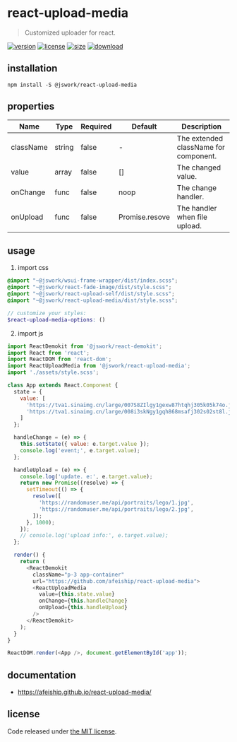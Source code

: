 # react-upload-media
> Customized uploader for react.

[![version][version-image]][version-url]
[![license][license-image]][license-url]
[![size][size-image]][size-url]
[![download][download-image]][download-url]

## installation
```shell
npm install -S @jswork/react-upload-media
```

## properties
| Name      | Type   | Required | Default        | Description                           |
| --------- | ------ | -------- | -------------- | ------------------------------------- |
| className | string | false    | -              | The extended className for component. |
| value     | array  | false    | []             | The changed value.                    |
| onChange  | func   | false    | noop           | The change handler.                   |
| onUpload  | func   | false    | Promise.resove | The handler when file upload.         |


## usage
1. import css
  ```scss
  @import "~@jswork/wsui-frame-wrapper/dist/index.scss";
  @import "~@jswork/react-fade-image/dist/style.scss";
  @import "~@jswork/react-upload-self/dist/style.scss";
  @import "~@jswork/react-upload-media/dist/style.scss";

  // customize your styles:
  $react-upload-media-options: ()
  ```
2. import js
  ```js
  import ReactDemokit from '@jswork/react-demokit';
  import React from 'react';
  import ReactDOM from 'react-dom';
  import ReactUploadMedia from '@jswork/react-upload-media';
  import './assets/style.scss';

  class App extends React.Component {
    state = {
      value: [
        'https://tva1.sinaimg.cn/large/007S8ZIlgy1gexw87htqhj305k05k74o.jpg',
        'https://tva1.sinaimg.cn/large/008i3skNgy1gqh868msafj302s02st8l.jpg'
      ]
    };

    handleChange = (e) => {
      this.setState({ value: e.target.value });
      console.log('event;', e.target.value);
    };

    handleUpload = (e) => {
      console.log('update. e:', e.target.value);
      return new Promise((resolve) => {
        setTimeout(() => {
          resolve([
            'https://randomuser.me/api/portraits/lego/1.jpg',
            'https://randomuser.me/api/portraits/lego/2.jpg',
          ]);
        }, 1000);
      });
      // console.log('upload info:', e.target.value);
    };

    render() {
      return (
        <ReactDemokit
          className="p-3 app-container"
          url="https://github.com/afeiship/react-upload-media">
          <ReactUploadMedia
            value={this.state.value}
            onChange={this.handleChange}
            onUpload={this.handleUpload}
          />
        </ReactDemokit>
      );
    }
  }

  ReactDOM.render(<App />, document.getElementById('app'));

  ```

## documentation
- https://afeiship.github.io/react-upload-media/


## license
Code released under [the MIT license](https://github.com/afeiship/react-upload-media/blob/master/LICENSE.txt).

[version-image]: https://img.shields.io/npm/v/@jswork/react-upload-media
[version-url]: https://npmjs.org/package/@jswork/react-upload-media

[license-image]: https://img.shields.io/npm/l/@jswork/react-upload-media
[license-url]: https://github.com/afeiship/react-upload-media/blob/master/LICENSE.txt

[size-image]: https://img.shields.io/bundlephobia/minzip/@jswork/react-upload-media
[size-url]: https://github.com/afeiship/react-upload-media/blob/master/dist/react-upload-media.min.js

[download-image]: https://img.shields.io/npm/dm/@jswork/react-upload-media
[download-url]: https://www.npmjs.com/package/@jswork/react-upload-media
